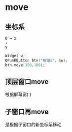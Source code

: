 # move


## 坐标系
```
O → x
↓
y
```

```cpp
Widget w;
QPushButton btn("按钮1", &w);
btn.move(100,100);
```

## 顶层窗口move
根据屏幕窗口

## 子窗口再move
是根据子窗口的新坐标系移动